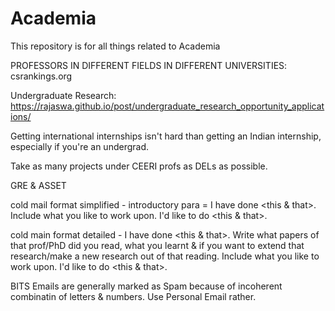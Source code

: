 # Academia
This repository is for all things related to Academia

PROFESSORS IN DIFFERENT FIELDS IN DIFFERENT UNIVERSITIES: csrankings.org

Undergraduate Research: https://rajaswa.github.io/post/undergraduate_research_opportunity_applications/

Getting international internships isn't hard than getting an Indian internship, especially if you're an undergrad.

Take as many projects under CEERI profs as DELs as possible.

GRE & ASSET 

cold mail format simplified - introductory para = I have done <this & that>. Include what you like to work upon. I'd like to do <this & that>.

cold main format detailed - I have done <this & that>. Write what papers of that prof/PhD did you read, what you learnt & if you want to extend that research/make a new research out of that reading. Include what you like to work upon. I'd like to do <this & that>.

BITS Emails are generally marked as Spam because of incoherent combinatin of letters & numbers. Use Personal Email rather.


